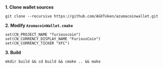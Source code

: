 **1. Clone wallet sources**

```
git clone --recursive https://github.com/AGXToken/azumacoinwallet.git
```

**2. Modify `AzumacoinWallet.cmake`**
 
```
set(CN_PROJECT_NAME "furiouscoin")
set(CN_CURRENCY_DISPLAY_NAME "FuriousCoin")
set(CN_CURRENCY_TICKER "XFC")
```

**3. Build**

```
mkdir build && cd build && cmake .. && make
```
